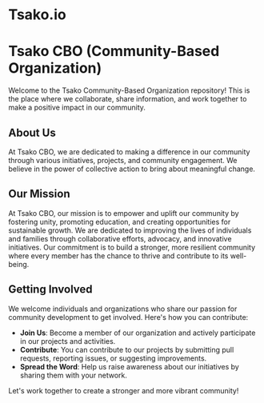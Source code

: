 # Tsako.io
# Tsako CBO (Community-Based Organization)

Welcome to the Tsako Community-Based Organization repository! This is the place where we collaborate, share information, and work together to make a positive impact in our community.

## About Us

At Tsako CBO, we are dedicated to making a difference in our community through various initiatives, projects, and community engagement. We believe in the power of collective action to bring about meaningful change.

## Our Mission

At Tsako CBO, our mission is to empower and uplift our community by fostering unity, promoting education, and creating opportunities for sustainable growth. We are dedicated to improving the lives of individuals and families through collaborative efforts, advocacy, and innovative initiatives. Our commitment is to build a stronger, more resilient community where every member has the chance to thrive and contribute to its well-being.

## Getting Involved

We welcome individuals and organizations who share our passion for community development to get involved. Here's how you can contribute:

- **Join Us**: Become a member of our organization and actively participate in our projects and activities.
- **Contribute**: You can contribute to our projects by submitting pull requests, reporting issues, or suggesting improvements.
- **Spread the Word**: Help us raise awareness about our initiatives by sharing them with your network.


Let's work together to create a stronger and more vibrant community!
